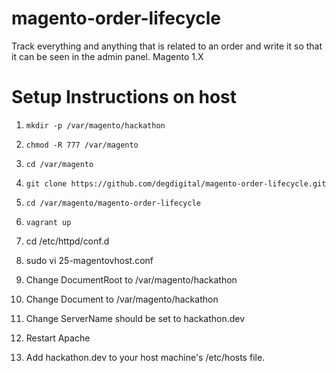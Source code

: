 # magento-order-lifecycle
Track everything and anything that is related to an order and write it so that it can be seen in the admin panel. Magento 1.X

# Setup Instructions on host
1. `mkdir -p /var/magento/hackathon`
2. `chmod -R 777 /var/magento`
3. `cd /var/magento`
4. `git clone https://github.com/degdigital/magento-order-lifecycle.git`
5. `cd /var/magento/magento-order-lifecycle`
6. `vagrant up`

1. cd /etc/httpd/conf.d
2. sudo vi 25-magentovhost.conf
3. Change DocumentRoot to /var/magento/hackathon
4. Change Document to /var/magento/hackathon
5. Change ServerName should be set to hackathon.dev
6. Restart Apache
7. Add hackathon.dev to your host machine's /etc/hosts file.
